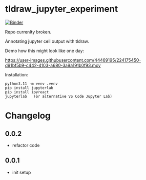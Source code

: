 # tldraw_jupyter_experiment

[![Binder](https://mybinder.org/badge_logo.svg)](https://mybinder.org/v2/gh/kolibril13/jupyter-tldraw/HEAD?labpath=example_notebook.ipynb)

Repo currenlty broken.

Annotating jupyter cell output with tldraw.

Demo how this might look like one day:

https://user-images.githubusercontent.com/44469195/224175450-d91bf5b9-c442-4103-a680-3a9a191b0f93.mov


Installation:
```
python3.11 -m venv .venv
pip install jupyterlab
pip install ipyreact
jupyterlab   (or alternative VS Code Jupyter Lab)
```



# Changelog


## 0.0.2

* refactor code

## 0.0.1

* init setup